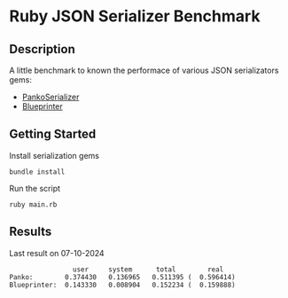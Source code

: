 # Ruby JSON Serializer Benchmark

## Description

A little benchmark to known the performace of various JSON serializators gems:
* [PankoSerializer](https://github.com/yosiat/panko_serializer)
* [Blueprinter](https://github.com/procore-oss/blueprinter)

## Getting Started

Install serialization gems

`bundle install`

Run the script

`ruby main.rb`

## Results

Last result on 07-10-2024
```
                user     system      total        real
Panko:        0.374430   0.136965   0.511395 (  0.596414)
Blueprinter:  0.143330   0.008904   0.152234 (  0.159888)
```
